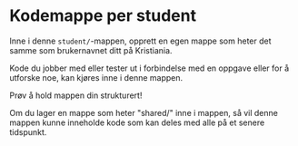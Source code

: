 # Kodemappe per student

Inne i denne `student/`-mappen, opprett en egen mappe som heter det samme som brukernavnet ditt på Kristiania.

Kode du jobber med eller tester ut i forbindelse med en oppgave eller for å utforske noe, kan kjøres inne i denne mappen.

Prøv å hold mappen din strukturert!

Om du lager en mappe som heter "shared/" inne i mappen, så vil denne mappen kunne inneholde kode som kan deles med alle på et senere tidspunkt.
